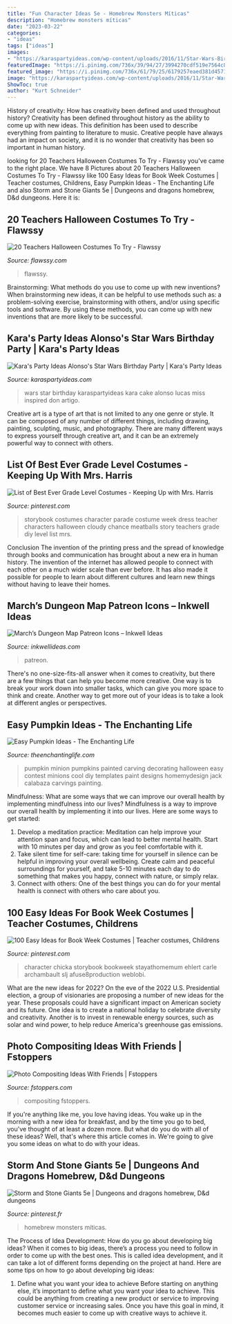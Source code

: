 ```yaml
---
title: "Fun Character Ideas 5e - Homebrew Monsters Míticas"
description: "Homebrew monsters míticas"
date: "2023-03-22"
categories:
- "ideas"
tags: ["ideas"]
images:
- "https://karaspartyideas.com/wp-content/uploads/2016/11/Star-Wars-Birthday-Party-via-Karas-Party-Ideas-KarasPartyIdeas.com2_.jpg"
featuredImage: "https://i.pinimg.com/736x/39/94/27/3994270cdf519e7564c847f4ce667dc7.jpg"
featured_image: "https://i.pinimg.com/736x/61/79/25/6179257eaed381d4571973f31033d07d.jpg"
image: "https://karaspartyideas.com/wp-content/uploads/2016/11/Star-Wars-Birthday-Party-via-Karas-Party-Ideas-KarasPartyIdeas.com2_.jpg"
ShowToc: true
author: "Kurt Schneider"
---
```



History of creativity: How has creativity been defined and used throughout history?
Creativity has been defined throughout history as the ability to come up with new ideas. This definition has been used to describe everything from painting to literature to music. Creative people have always had an impact on society, and it is no wonder that creativity has been so important in human history.

	

		
looking for 20 Teachers Halloween Costumes To Try - Flawssy you've came to the right place. We have 8 Pictures about 20 Teachers Halloween Costumes To Try - Flawssy like 100 Easy Ideas for Book Week Costumes | Teacher costumes, Childrens, Easy Pumpkin Ideas - The Enchanting Life and also Storm and Stone Giants 5e | Dungeons and dragons homebrew, D&amp;d dungeons. Here it is:
		
    
## 20 Teachers Halloween Costumes To Try - Flawssy

<img loading=lazy src="https://www.flawssy.com/wp-content/uploads/2016/05/Teacher-Halloween-Costume.jpg" onerror="this.onerror=null;this.src='https://tse3.mm.bing.net/th?id=OIP.MdkBvkVq9yCm5VzICEeVwgHaNM&amp;pid=15.1';" alt="20 Teachers Halloween Costumes To Try - Flawssy">

_Source: flawssy.com_

>flawssy. 

	

Brainstorming: What methods do you use to come up with new inventions?
When brainstorming new ideas, it can be helpful to use methods such as: a problem-solving exercise, brainstorming with others, and/or using specific tools and software. By using these methods, you can come up with new inventions that are more likely to be successful.

    
## Kara&#039;s Party Ideas Alonso&#039;s Star Wars Birthday Party | Kara&#039;s Party Ideas

<img loading=lazy src="https://karaspartyideas.com/wp-content/uploads/2016/11/Star-Wars-Birthday-Party-via-Karas-Party-Ideas-KarasPartyIdeas.com2_.jpg" onerror="this.onerror=null;this.src='https://tse3.mm.bing.net/th?id=OIP.5Fv3g0rfXMu0NTHKi1vDTQHaLH&amp;pid=15.1';" alt="Kara&#039;s Party Ideas Alonso&#039;s Star Wars Birthday Party | Kara&#039;s Party Ideas">

_Source: karaspartyideas.com_

>wars star birthday karaspartyideas kara cake alonso lucas miss inspired don artigo. 

	

Creative art is a type of art that is not limited to any one genre or style. It can be composed of any number of different things, including drawing, painting, sculpting, music, and photography. There are many different ways to express yourself through creative art, and it can be an extremely powerful way to connect with others.

    
## List Of Best Ever Grade Level Costumes - Keeping Up With Mrs. Harris

<img loading=lazy src="https://i.pinimg.com/736x/61/79/25/6179257eaed381d4571973f31033d07d.jpg" onerror="this.onerror=null;this.src='https://tse1.mm.bing.net/th?id=OIP.r9RT1VfUuWYI1btu5ByHkAHaNK&amp;pid=15.1';" alt="List of Best Ever Grade Level Costumes - Keeping Up with Mrs. Harris">

_Source: pinterest.com_

>storybook costumes character parade costume week dress teacher characters halloween cloudy chance meatballs story teachers grade diy level list mrs. 

	

Conclusion
The invention of the printing press and the spread of knowledge through books and communication has brought about a new era in human history. The invention of the internet has allowed people to connect with each other on a much wider scale than ever before. It has also made it possible for people to learn about different cultures and learn new things without having to leave their homes.

    
## March’s Dungeon Map Patreon Icons – Inkwell Ideas

<img loading=lazy src="https://inkwellideas.com/wp-content/uploads/2016/03/thumbnails-201603.jpg" onerror="this.onerror=null;this.src='https://tse1.mm.bing.net/th?id=OIP.ZMR-abO7MgCs0c2ff8-RQgHaJQ&amp;pid=15.1';" alt="March’s Dungeon Map Patreon Icons – Inkwell Ideas">

_Source: inkwellideas.com_

>patreon. 

	

There's no one-size-fits-all answer when it comes to creativity, but there are a few things that can help you become more creative. One way is to break your work down into smaller tasks, which can give you more space to think and create. Another way to get more out of your ideas is to take a look at different angles or perspectives.

    
## Easy Pumpkin Ideas - The Enchanting Life

<img loading=lazy src="http://www.theenchantinglife.com/wp-content/uploads/2013/10/pumpkin-2.jpg" onerror="this.onerror=null;this.src='https://tse4.mm.bing.net/th?id=OIP.PwDQX9q5yGfGWSlyE76eKgHaJ3&amp;pid=15.1';" alt="Easy Pumpkin Ideas - The Enchanting Life">

_Source: theenchantinglife.com_

>pumpkin minion pumpkins painted carving decorating halloween easy contest minions cool diy templates paint designs homemydesign jack calabaza carvings painting. 

	

Mindfulness: What are some ways that we can improve our overall health by implementing mindfulness into our lives?
Mindfulness is a way to improve our overall health by implementing it into our lives. Here are some ways to get started: 
1. Develop a meditation practice: Meditation can help improve your attention span and focus, which can lead to better mental health. Start with 10 minutes per day and grow as you feel comfortable with it. 
2. Take silent time for self-care: taking time for yourself in silence can be helpful in improving your overall wellbeing. Create calm and peaceful surroundings for yourself, and take 5-10 minutes each day to do something that makes you happy, connect with nature, or simply relax. 
3. Connect with others: One of the best things you can do for your mental health is connect with others who care about you.

    
## 100 Easy Ideas For Book Week Costumes | Teacher Costumes, Childrens

<img loading=lazy src="https://i.pinimg.com/736x/37/16/60/371660cc74e09a6106074673cab531ad.jpg" onerror="this.onerror=null;this.src='https://tse2.mm.bing.net/th?id=OIP.oL9a6fNiXlQXGYnJ__GUMAHaNK&amp;pid=15.1';" alt="100 Easy Ideas for Book Week Costumes | Teacher costumes, Childrens">

_Source: pinterest.com_

>character chicka storybook bookweek stayathomemum ehlert carle archambault slj afuse8production weblobi. 

	

What are the new ideas for 2022?
On the eve of the 2022 U.S. Presidential election, a group of visionaries are proposing a number of new ideas for the year. These proposals could have a significant impact on American society and its future. One idea is to create a national holiday to celebrate diversity and creativity. Another is to invest in renewable energy sources, such as solar and wind power, to help reduce America's greenhouse gas emissions.

    
## Photo Compositing Ideas With Friends | Fstoppers

<img loading=lazy src="https://cdn.fstoppers.com/styles/large-16-9/s3/lead/2018/05/composite-ideas-inspiration.jpg" onerror="this.onerror=null;this.src='https://tse2.mm.bing.net/th?id=OIP.LAHtW8wtdoY0P4fumH4vIgHaEM&amp;pid=15.1';" alt="Photo Compositing Ideas With Friends | Fstoppers">

_Source: fstoppers.com_

>compositing fstoppers. 

	

If you're anything like me, you love having ideas. You wake up in the morning with a new idea for breakfast, and by the time you go to bed, you've thought of at least a dozen more. But what do you do with all of these ideas? Well, that's where this article comes in. We're going to give you some ideas on what to do with your ideas.

    
## Storm And Stone Giants 5e | Dungeons And Dragons Homebrew, D&amp;d Dungeons

<img loading=lazy src="https://i.pinimg.com/736x/39/94/27/3994270cdf519e7564c847f4ce667dc7.jpg" onerror="this.onerror=null;this.src='https://tse1.mm.bing.net/th?id=OIP.q9NGkPlxRw_iXgC0RltzpAHaKJ&amp;pid=15.1';" alt="Storm and Stone Giants 5e | Dungeons and dragons homebrew, D&amp;d dungeons">

_Source: pinterest.fr_

>homebrew monsters míticas. 

	

The Process of Idea Development: How do you go about developing big ideas?
When it comes to big ideas, there’s a process you need to follow in order to come up with the best ones. This is called idea development, and it can take a lot of different forms depending on the project at hand. Here are some tips on how to go about developing big ideas:
1. Define what you want your idea to achieve 
Before starting on anything else, it’s important to define what you want your idea to achieve. This could be anything from creating a new product or service to improving customer service or increasing sales. Once you have this goal in mind, it becomes much easier to come up with creative ways to achieve it.

